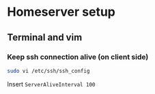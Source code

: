 # Homeserver setup
## Terminal and vim

### Keep ssh connection alive (on client side)
``` Bash
sudo vi /etc/ssh/ssh_config
```
Insert
``` ServerAliveInterval 100 ```


<!--stackedit_data:
eyJoaXN0b3J5IjpbMzA2NjQzNzU2LC02NTM3NzYyNjZdfQ==
-->